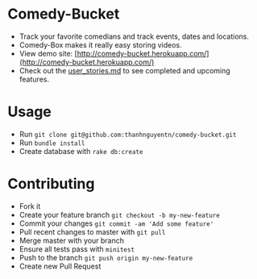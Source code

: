 Comedy-Bucket
=============
- Track your favorite comedians and track events, dates and locations.
- Comedy-Box makes it really easy storing videos.
- View demo site: [http://comedy-bucket.herokuapp.com/](http://comedy-bucket.herokuapp.com/)
- Check out the [user_stories.md](https://github.com/thanhnguyentn/comedy-bucket/blob/master/user_stories.md) to see completed and upcoming features.

Usage
======
- Run `git clone git@github.com:thanhnguyentn/comedy-bucket.git`
- Run `bundle install`
- Create database with `rake db:create`

Contributing
=============
- Fork it
- Create your feature branch `git checkout -b my-new-feature`
- Commit your changes `git commit -am 'Add some feature'`
- Pull recent changes to master with `git pull`
- Merge master with your branch
- Ensure all tests pass with `minitest`
- Push to the branch `git push origin my-new-feature`
- Create new Pull Request
